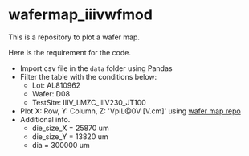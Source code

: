 # wafermap_iiivwfmod

This is a repository to plot a wafer map.

Here is the requirement for the code.
- Import csv file in the `data` folder using Pandas
- Filter the table with the conditions below:  
  - Lot: AL810962
  - Wafer: D08
  - TestSite: IIIV_LMZC_IIIV230_JT100
- Plot X: Row, Y: Column, Z: 'VpiL@0V [V.cm]' using [wafer map repo](https://github.com/dougthor42/wafer_map)
- Additional info.
  - die_size_X = 25870 um
  - die_size_Y = 13820 um
  - dia = 300000 um
